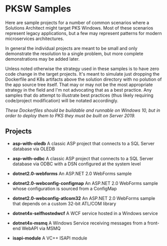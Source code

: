 # PKSW Samples

Here are sample projects for a number of common scenarios where a Solutions Architect might target PKS Windows. Most of these scenarios represent legacy applications, but a few may represent patterns for modern microservices architectures.

In general the individual projects are meant to be small and only demonstrate the resolution to a single problem, but more complete demonstrations may be added later.

Unless noted otherwise the strategy used in these samples is to have zero code change in the target projects. It's meant to simulate just dropping the Dockerfile and K8s artifacts above the solution directory with no polution of the app source tree itself. That may or may not be the most appropriate strategy in the field and I'm not advocating that as a best practice. Any samples that do attempt to illustrate best practices (thus likely requiring code/project modification) will be notated accordingly.

*These Dockerfiles should be buildable and runnable on Windows 10, but in order to deploy them to PKS they must be built on Server 2019.*

## Projects

* **asp-with-oledb** A classic ASP project that connects to a SQL Server database via OLEDB

* **asp-with-odbc** A classic ASP project that connects to a SQL Server database via ODBC with a DSN configured at the system level

* **dotnet2.0-webforms** An ASP.NET 2.0 WebForms sample

* **dotnet2.0-webconfig-configmap** An ASP.NET 2.0 WebForms sample whose configuration is sourced from a ConfigMap

* **dotnet2.0-webconfig-atlcom32** An ASP.NET 2.0 WebForms sample that depends on a custom 32-bit ATL/COM library

* **dotnet4x-selfhostedwcf** A WCF service hosted in a Windows service

* **dotnet4x-msmq** A Windows Service receiving messages from a front-end WebAPI via MSMQ

* **isapi-module** A VC++ ISAPI module